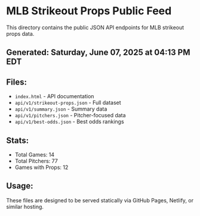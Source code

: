 # MLB Strikeout Props Public Feed

This directory contains the public JSON API endpoints for MLB strikeout props data.

## Generated: Saturday, June 07, 2025 at 04:13 PM EDT

## Files:
- `index.html` - API documentation
- `api/v1/strikeout-props.json` - Full dataset
- `api/v1/summary.json` - Summary data
- `api/v1/pitchers.json` - Pitcher-focused data  
- `api/v1/best-odds.json` - Best odds rankings

## Stats:
- Total Games: 14
- Total Pitchers: 77
- Games with Props: 12

## Usage:
These files are designed to be served statically via GitHub Pages, Netlify, or similar hosting.
